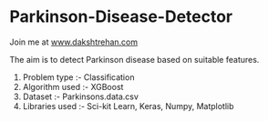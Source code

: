 # Parkinson-Disease-Detector

Join me at www.dakshtrehan.com

The aim is to detect Parkinson disease based on suitable features.

1. Problem type :- Classification
2. Algorithm used :- XGBoost
3. Dataset :- Parkinsons.data.csv
4. Libraries used :- Sci-kit Learn, Keras, Numpy, Matplotlib

